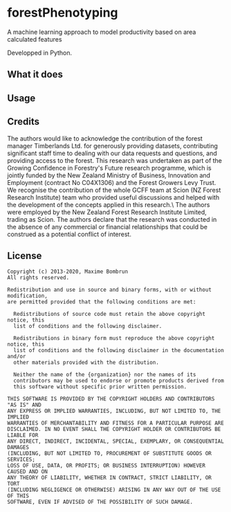 # forestPhenotyping
A machine learning approach to model productivity based on area calculated features

Developped in Python.

## What it does


## Usage




## Credits

The authors would like to acknowledge the contribution of the forest manager Timberlands Ltd. for generously providing datasets, contributing significant staff time to dealing with our data requests and questions, and providing access to the forest. This research was undertaken as part of the Growing Confidence in Forestry's Future research programme, which is jointly funded by the New Zealand Ministry of Business, Innovation and Employment (contract No C04X1306) and the Forest Growers Levy Trust. We recognise the contribution of the whole GCFF team at Scion (NZ Forest Research Institute) team who provided useful discussions and helped with the development of the concepts applied in this research.\\
The authors were employed by the New Zealand Forest Research Institute Limited, trading as Scion. The authors declare that the research was conducted in the absence of any commercial or financial relationships that could be construed as a potential conflict of interest.


## License 

    Copyright (c) 2013-2020, Maxime Bombrun
    All rights reserved.

    Redistribution and use in source and binary forms, with or without modification,
    are permitted provided that the following conditions are met:

      Redistributions of source code must retain the above copyright notice, this
      list of conditions and the following disclaimer.

      Redistributions in binary form must reproduce the above copyright notice, this
      list of conditions and the following disclaimer in the documentation and/or
      other materials provided with the distribution.

      Neither the name of the {organization} nor the names of its
      contributors may be used to endorse or promote products derived from
      this software without specific prior written permission.

    THIS SOFTWARE IS PROVIDED BY THE COPYRIGHT HOLDERS AND CONTRIBUTORS "AS IS" AND
    ANY EXPRESS OR IMPLIED WARRANTIES, INCLUDING, BUT NOT LIMITED TO, THE IMPLIED
    WARRANTIES OF MERCHANTABILITY AND FITNESS FOR A PARTICULAR PURPOSE ARE
    DISCLAIMED. IN NO EVENT SHALL THE COPYRIGHT HOLDER OR CONTRIBUTORS BE LIABLE FOR
    ANY DIRECT, INDIRECT, INCIDENTAL, SPECIAL, EXEMPLARY, OR CONSEQUENTIAL DAMAGES
    (INCLUDING, BUT NOT LIMITED TO, PROCUREMENT OF SUBSTITUTE GOODS OR SERVICES;
    LOSS OF USE, DATA, OR PROFITS; OR BUSINESS INTERRUPTION) HOWEVER CAUSED AND ON
    ANY THEORY OF LIABILITY, WHETHER IN CONTRACT, STRICT LIABILITY, OR TORT
    (INCLUDING NEGLIGENCE OR OTHERWISE) ARISING IN ANY WAY OUT OF THE USE OF THIS
    SOFTWARE, EVEN IF ADVISED OF THE POSSIBILITY OF SUCH DAMAGE.
